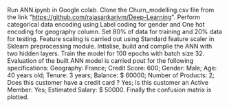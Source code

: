 Run ANN.ipynb in Google colab. 
Clone the Churn_modelling.csv file from the link "https://github.com/rajasankarivm/Deep-Learning". 
Perform categorical data encoding using Label coding for gender and One hot encoding for geography column.
Set 80% of data for training and 20% data for testing.
Feature scaling is carried out using Standard feature scaler in Sklearn preprocessing module.
Intialise, build and complie the ANN with two hidden layers.
Train the model for 100 epochs with batch size 32.
Evaluation of the built ANN model is carried pout for the following specifications:
Geography: France;
Credit Score: 600;
Gender: Male;
Age: 40 years old;
Tenure: 3 years;
Balance: $ 60000;
Number of Products: 2;
Does this customer have a credit card ? Yes;
Is this customer an Active Member: Yes;
Estimated Salary: $ 50000. 
Finally the confusion matrix is plotted.
